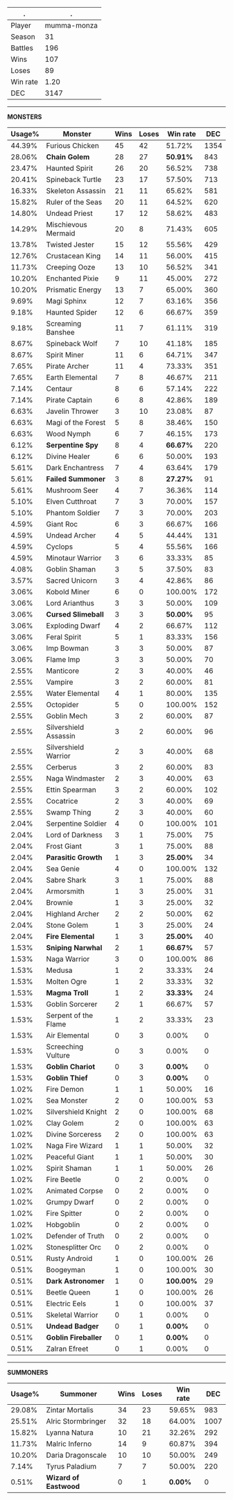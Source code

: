 .|.
|-|-
Player|mumma-monza
Season|31
Battles|196
Wins|107
Loses|89
Win rate|1.20
DEC|3147

---
**MONSTERS**

Usage%|Monster|Wins|Loses|Win rate|DEC|
-|-|-|-|-|-|
44.39%|Furious Chicken|45|42|51.72%|1354|
28.06%|**Chain Golem**|28|27|**50.91%**|843|
23.47%|Haunted Spirit|26|20|56.52%|738|
20.41%|Spineback Turtle|23|17|57.50%|713|
16.33%|Skeleton Assassin|21|11|65.62%|581|
15.82%|Ruler of the Seas|20|11|64.52%|620|
14.80%|Undead Priest|17|12|58.62%|483|
14.29%|Mischievous Mermaid|20|8|71.43%|605|
13.78%|Twisted Jester|15|12|55.56%|429|
12.76%|Crustacean King|14|11|56.00%|415|
11.73%|Creeping Ooze|13|10|56.52%|341|
10.20%|Enchanted Pixie|9|11|45.00%|272|
10.20%|Prismatic Energy|13|7|65.00%|360|
9.69%|Magi Sphinx|12|7|63.16%|356|
9.18%|Haunted Spider|12|6|66.67%|359|
9.18%|Screaming Banshee|11|7|61.11%|319|
8.67%|Spineback Wolf|7|10|41.18%|185|
8.67%|Spirit Miner|11|6|64.71%|347|
7.65%|Pirate Archer|11|4|73.33%|351|
7.65%|Earth Elemental|7|8|46.67%|211|
7.14%|Centaur|8|6|57.14%|222|
7.14%|Pirate Captain|6|8|42.86%|189|
6.63%|Javelin Thrower|3|10|23.08%|87|
6.63%|Magi of the Forest|5|8|38.46%|150|
6.63%|Wood Nymph|6|7|46.15%|173|
6.12%|**Serpentine Spy**|8|4|**66.67%**|220|
6.12%|Divine Healer|6|6|50.00%|193|
5.61%|Dark Enchantress|7|4|63.64%|179|
5.61%|**Failed Summoner**|3|8|**27.27%**|91|
5.61%|Mushroom Seer|4|7|36.36%|114|
5.10%|Elven Cutthroat|7|3|70.00%|157|
5.10%|Phantom Soldier|7|3|70.00%|203|
4.59%|Giant Roc|6|3|66.67%|166|
4.59%|Undead Archer|4|5|44.44%|131|
4.59%|Cyclops|5|4|55.56%|166|
4.59%|Minotaur Warrior|3|6|33.33%|85|
4.08%|Goblin Shaman|3|5|37.50%|83|
3.57%|Sacred Unicorn|3|4|42.86%|86|
3.06%|Kobold Miner|6|0|100.00%|172|
3.06%|Lord Arianthus|3|3|50.00%|109|
3.06%|**Cursed Slimeball**|3|3|**50.00%**|95|
3.06%|Exploding Dwarf|4|2|66.67%|112|
3.06%|Feral Spirit|5|1|83.33%|156|
3.06%|Imp Bowman|3|3|50.00%|87|
3.06%|Flame Imp|3|3|50.00%|70|
2.55%|Manticore|2|3|40.00%|46|
2.55%|Vampire|3|2|60.00%|81|
2.55%|Water Elemental|4|1|80.00%|135|
2.55%|Octopider|5|0|100.00%|152|
2.55%|Goblin Mech|3|2|60.00%|87|
2.55%|Silvershield Assassin|3|2|60.00%|96|
2.55%|Silvershield Warrior|2|3|40.00%|68|
2.55%|Cerberus|3|2|60.00%|83|
2.55%|Naga Windmaster|2|3|40.00%|63|
2.55%|Ettin Spearman|3|2|60.00%|102|
2.55%|Cocatrice|2|3|40.00%|69|
2.55%|Swamp Thing|2|3|40.00%|60|
2.04%|Serpentine Soldier|4|0|100.00%|101|
2.04%|Lord of Darkness|3|1|75.00%|75|
2.04%|Frost Giant|3|1|75.00%|88|
2.04%|**Parasitic Growth**|1|3|**25.00%**|34|
2.04%|Sea Genie|4|0|100.00%|132|
2.04%|Sabre Shark|3|1|75.00%|88|
2.04%|Armorsmith|1|3|25.00%|31|
2.04%|Brownie|1|3|25.00%|32|
2.04%|Highland Archer|2|2|50.00%|62|
2.04%|Stone Golem|1|3|25.00%|24|
2.04%|**Fire Elemental**|1|3|**25.00%**|40|
1.53%|**Sniping Narwhal**|2|1|**66.67%**|57|
1.53%|Naga Warrior|3|0|100.00%|86|
1.53%|Medusa|1|2|33.33%|24|
1.53%|Molten Ogre|1|2|33.33%|32|
1.53%|**Magma Troll**|1|2|**33.33%**|24|
1.53%|Goblin Sorcerer|2|1|66.67%|57|
1.53%|Serpent of the Flame|1|2|33.33%|23|
1.53%|Air Elemental|0|3|0.00%|0|
1.53%|Screeching Vulture|0|3|0.00%|0|
1.53%|**Goblin Chariot**|0|3|**0.00%**|0|
1.53%|**Goblin Thief**|0|3|**0.00%**|0|
1.02%|Fire Demon|1|1|50.00%|16|
1.02%|Sea Monster|2|0|100.00%|53|
1.02%|Silvershield Knight|2|0|100.00%|68|
1.02%|Clay Golem|2|0|100.00%|63|
1.02%|Divine Sorceress|2|0|100.00%|63|
1.02%|Naga Fire Wizard|1|1|50.00%|32|
1.02%|Peaceful Giant|1|1|50.00%|30|
1.02%|Spirit Shaman|1|1|50.00%|26|
1.02%|Fire Beetle|0|2|0.00%|0|
1.02%|Animated Corpse|0|2|0.00%|0|
1.02%|Grumpy Dwarf|0|2|0.00%|0|
1.02%|Fire Spitter|0|2|0.00%|0|
1.02%|Hobgoblin|0|2|0.00%|0|
1.02%|Defender of Truth|0|2|0.00%|0|
1.02%|Stonesplitter Orc|0|2|0.00%|0|
0.51%|Rusty Android|1|0|100.00%|26|
0.51%|Boogeyman|1|0|100.00%|30|
0.51%|**Dark Astronomer**|1|0|**100.00%**|29|
0.51%|Beetle Queen|1|0|100.00%|26|
0.51%|Electric Eels|1|0|100.00%|37|
0.51%|Skeletal Warrior|0|1|0.00%|0|
0.51%|**Undead Badger**|0|1|**0.00%**|0|
0.51%|**Goblin Fireballer**|0|1|**0.00%**|0|
0.51%|Zalran Efreet|0|1|0.00%|0|

---
**SUMMONERS**

Usage%|Summoner|Wins|Loses|Win rate|DEC|
-|-|-|-|-|-|
29.08%|Zintar Mortalis|34|23|59.65%|983|
25.51%|Alric Stormbringer|32|18|64.00%|1007|
15.82%|Lyanna Natura|10|21|32.26%|292|
11.73%|Malric Inferno|14|9|60.87%|394|
10.20%|Daria Dragonscale|10|10|50.00%|249|
7.14%|Tyrus Paladium|7|7|50.00%|220|
0.51%|**Wizard of Eastwood**|0|1|**0.00%**|0|
